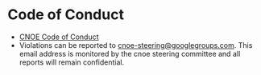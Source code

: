 # Code of Conduct

- [CNOE Code of Conduct](https://github.com/cnoe-io/governance/blob/main/CODE-OF-CONDUCT.md)
- Violations can be reported to [cnoe-steering@googlegroups.com](mailto:cnoe-steering@googlegroups.com). This email address is monitored by the cnoe steering committee and all reports will remain confidential.
